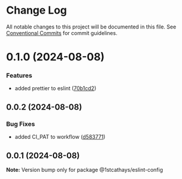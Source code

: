 # Change Log

All notable changes to this project will be documented in this file.
See [Conventional Commits](https://conventionalcommits.org) for commit guidelines.

# 0.1.0 (2024-08-08)


### Features

* added prettier to eslint ([70b1cd2](https://github.com/1stcathays/ui-devkit/commit/70b1cd29bc8dc22747a0970ac3390b80147dfd48))





## 0.0.2 (2024-08-08)


### Bug Fixes

* added CI_PAT to workflow ([d583771](https://github.com/1stcathays/ui-devkit/commit/d583771b71ab059a92abf49b63df1e98fe3f39da))





## 0.0.1 (2024-08-08)

**Note:** Version bump only for package @1stcathays/eslint-config

